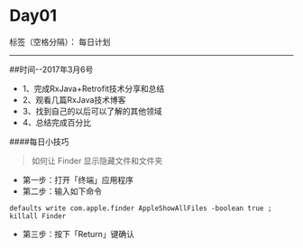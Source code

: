﻿# Day01

标签（空格分隔）： 每日计划

---
##时间--2017年3月6号

* 1、完成RxJava+Retrofit技术分享和总结
* 2、观看几篇RxJava技术博客
* 3、找到自己的以后可以了解的其他领域
* 4、总结完成百分比



####每日小技巧

>如何让 Finder 显示隐藏文件和文件夹

* 第一步：打开「终端」应用程序
* 第二步：输入如下命令
```
defaults write com.apple.finder AppleShowAllFiles -boolean true ; killall Finder
```
* 第三步：按下「Return」键确认


